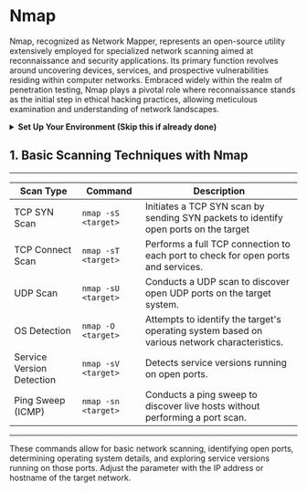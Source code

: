 # Nmap
Nmap, recognized as Network Mapper, represents an open-source utility extensively employed for specialized network scanning aimed at reconnaissance and security applications. Its primary function revolves around uncovering devices, services, and prospective vulnerabilities residing within computer networks. Embraced widely within the realm of penetration testing, Nmap plays a pivotal role where reconnaissance stands as the initial step in ethical hacking practices, allowing meticulous examination and understanding of network landscapes.

<details>
<summary><strong>Set Up Your Environment (Skip this if already done)</strong></summary> 
Before using Nmap for network scanning and reconnaissance, ensure you have it installed on your system. You can install Nmap on various operating systems like Kali Linux, Parrot OS, Windows, or macOS. 
  
Here's how to get started:

- Installing Nmap on Linux:
For Debian-based Systems (e.g., Ubuntu, Kali Linux):
Use the following command in the terminal:
  
```bash
sudo apt-get update
sudo apt-get install nmap
```

- For Red Hat-based Systems (e.g., Fedora, CentOS):
Run the following command:
```
bash
sudo yum install nmap
```

- Installing Nmap on macOS:
Using Homebrew:
If you have Homebrew installed, you can install Nmap by running:

```bash
brew install nmap
```

- Installing Nmap on Windows:
Using Installer:
Download the Nmap installer from the official Nmap website and follow the installation instructions provided.

After installation, you can start using Nmap for network scanning and reconnaissance.
Remember, for Linux and macOS, you might need to use sudo or administrative privileges to install packages or software. Adjust the installation steps based on your system requirements.
</details>

## 1. Basic Scanning Techniques with Nmap
---------------------------------------------------------------------------------------------------------------------------------------------------------
| Scan Type                 | Command                    | Description                                                                                  |                   
|---------------------------|----------------------------|----------------------------------------------------------------------------------------------|
| TCP SYN Scan              | `nmap -sS <target>`        | Initiates a TCP SYN scan by sending SYN packets to identify open ports on the target         |
| TCP Connect Scan          | `nmap -sT <target>`        | Performs a full TCP connection to each port to check for open ports and services.            |                    
| UDP Scan                  | `nmap -sU <target>`        | Conducts a UDP scan to discover open UDP ports on the target system.                         |                    
| OS Detection              | `nmap -O <target>`         | Attempts to identify the target's operating system based on various network characteristics. |                     
| Service Version Detection | `nmap -sV <target>`        | Detects service versions running on open ports.                                              |                    
| Ping Sweep (ICMP)         | `nmap -sn <target>`        | Conducts a ping sweep to discover live hosts without performing a port scan.                 |                     
---------------------------------------------------------------------------------------------------------------------------------------------------------
These commands allow for basic network scanning, identifying open ports, determining operating system details, and exploring service versions running on those ports. Adjust the <target> parameter with the IP address or hostname of the target network.


